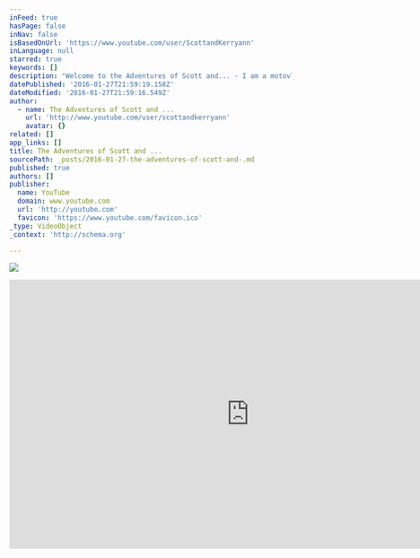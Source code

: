```yaml
---
inFeed: true
hasPage: false
inNav: false
isBasedOnUrl: 'https://www.youtube.com/user/ScottandKerryann'
inLanguage: null
starred: true
keywords: []
description: "Welcome to the Adventures of Scott and... - I am a motovlogger, a race car driver, and a complete knucklehead. You'll find me on the weekends riding my sport bike, supermoto, dual-sport, or race car. I have a girlfriend...and she's into the exact same stuff. I like to record my adventures and share on YouTube!"
datePublished: '2016-01-27T21:59:19.158Z'
dateModified: '2016-01-27T21:59:16.549Z'
author:
  - name: The Adventures of Scott and ...
    url: 'http://www.youtube.com/user/scottandkerryann'
    avatar: {}
related: []
app_links: []
title: The Adventures of Scott and ...
sourcePath: _posts/2016-01-27-the-adventures-of-scott-and-.md
published: true
authors: []
publisher:
  name: YouTube
  domain: www.youtube.com
  url: 'http://youtube.com'
  favicon: 'https://www.youtube.com/favicon.ico'
_type: VideoObject
_context: 'http://schema.org'

---
```

![](https://the-grid-user-content.s3-us-west-2.amazonaws.com/6ae0f0a7-c4ca-406e-9780-fd1a767ae323.png)

<iframe src="https://cdn.embedly.com/widgets/media.html?url=https%3A%2F%2Fwww.youtube.com%2Fuser%2FScottandKerryann&amp;src=http%3A%2F%2Fwww.youtube.com%2Fembed%2Fvideoseries%3Flist%3DUU2shBvyOrJSFGd15gI5776A&amp;type=text%2Fhtml&amp;key=b7d04c9b404c499eba89ee7072e1c4f7&amp;schema=youtube" width="853" height="480" scrolling="no" frameborder="0" allowfullscreen="allowfullscreen" style=""></iframe>